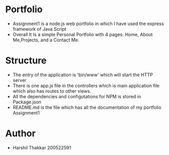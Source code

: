 # Portfolio

- Assignment1 is a node.js web portfolio in which I have used the express framework of Java Script
- Overall It Is a simple  Personal Portfolio with 4 pages: Home, About Me,Projects, and a Contact Me.

# Structure
- The entry of the application is 'bin/www' which will start the HTTP server
- There is one app.js file in the controllers which is main application file which also has routes to other views.
- All the dependencies and configutations for NPM is stored in Package.json
- README.md is the file which has all the documentation of my portfolio Assignment1

# Author

- Harshil Thakkar 200522591